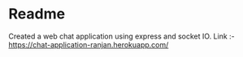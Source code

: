 
# Readme

Created a web chat application using express and socket IO.
Link :- <https://chat-application-ranjan.herokuapp.com/>
